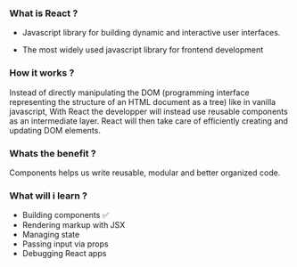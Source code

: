 ### What is React ?


- Javascript library for building dynamic and interactive user interfaces.

- The most widely used javascript library for frontend development

### How it works ?

Instead of directly manipulating the DOM (programming interface representing the structure of an HTML document as a tree) like in vanilla javascript, With React the developper will instead use reusable components as an intermediate layer. React will then take care of efficiently creating and updating DOM elements.

### Whats the benefit ?

Components helps us write reusable, modular and better organized code.

### What will i learn ?

- Building components ✅
- Rendering markup with JSX
- Managing state
- Passing input via props
- Debugging React apps